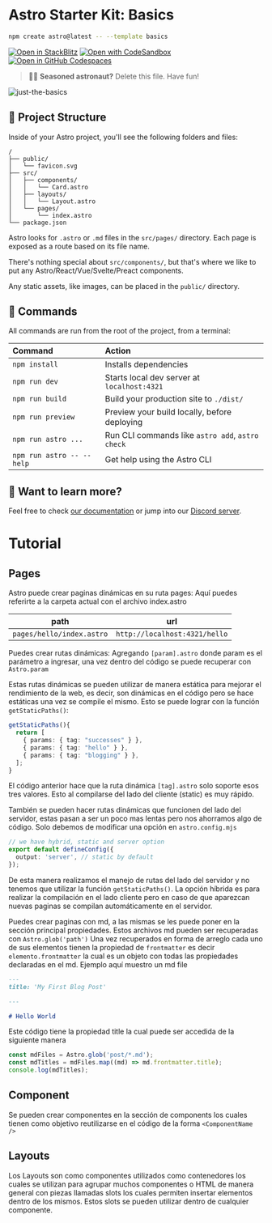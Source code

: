 # Astro Starter Kit: Basics

```sh
npm create astro@latest -- --template basics
```

[![Open in StackBlitz](https://developer.stackblitz.com/img/open_in_stackblitz.svg)](https://stackblitz.com/github/withastro/astro/tree/latest/examples/basics)
[![Open with CodeSandbox](https://assets.codesandbox.io/github/button-edit-lime.svg)](https://codesandbox.io/p/sandbox/github/withastro/astro/tree/latest/examples/basics)
[![Open in GitHub Codespaces](https://github.com/codespaces/badge.svg)](https://codespaces.new/withastro/astro?devcontainer_path=.devcontainer/basics/devcontainer.json)

> 🧑‍🚀 **Seasoned astronaut?** Delete this file. Have fun!

![just-the-basics](https://github.com/withastro/astro/assets/2244813/a0a5533c-a856-4198-8470-2d67b1d7c554)

## 🚀 Project Structure

Inside of your Astro project, you'll see the following folders and files:

```text
/
├── public/
│   └── favicon.svg
├── src/
│   ├── components/
│   │   └── Card.astro
│   ├── layouts/
│   │   └── Layout.astro
│   └── pages/
│       └── index.astro
└── package.json
```

Astro looks for `.astro` or `.md` files in the `src/pages/` directory. Each page is exposed as a route based on its file name.

There's nothing special about `src/components/`, but that's where we like to put any Astro/React/Vue/Svelte/Preact components.

Any static assets, like images, can be placed in the `public/` directory.

## 🧞 Commands

All commands are run from the root of the project, from a terminal:

| Command                   | Action                                           |
| :------------------------ | :----------------------------------------------- |
| `npm install`             | Installs dependencies                            |
| `npm run dev`             | Starts local dev server at `localhost:4321`      |
| `npm run build`           | Build your production site to `./dist/`          |
| `npm run preview`         | Preview your build locally, before deploying     |
| `npm run astro ...`       | Run CLI commands like `astro add`, `astro check` |
| `npm run astro -- --help` | Get help using the Astro CLI                     |

## 👀 Want to learn more?

Feel free to check [our documentation](https://docs.astro.build) or jump into our [Discord server](https://astro.build/chat).


# Tutorial

## Pages
Astro puede crear paginas dinámicas en su ruta pages:
Aquí puedes referirte a la carpeta actual con el archivo index.astro

path|url
:-----:|:-----:
`pages/hello/index.astro` | `http://localhost:4321/hello`

Puedes crear rutas dinámicas:
Agregando `[param].astro` donde param es el parámetro a ingresar, una vez dentro del código se puede recuperar con `Astro.param`

Estas rutas dinámicas se pueden utilizar de manera estática para mejorar el rendimiento de la web, es decir, son dinámicas en el código pero se hace estáticas una vez se compile el mismo. Esto se puede lograr con la función `getStaticPaths()`:

```typescript
getStaticPaths(){
  return [
    { params: { tag: "successes" } },
    { params: { tag: "hello" } },
    { params: { tag: "blogging" } },
  ];
}
```
El código anterior hace que la ruta dinámica `[tag].astro` solo soporte esos tres valores. Esto al compilarse del lado del cliente (static) es muy rápido.

También se pueden hacer rutas dinámicas que funcionen del lado del servidor, estas pasan a ser un poco mas lentas pero nos ahorramos algo de código. Solo debemos de modificar una opción en `astro.config.mjs`

```typescript
// we have hybrid, static and server option
export default defineConfig({
  output: 'server', // static by default
});
```
De esta manera realizamos el manejo de rutas del lado del servidor y no tenemos que utilizar la función `getStaticPaths()`. La opción híbrida es para realizar la compilación en el lado cliente pero en caso de que aparezcan nuevas paginas se compilan automáticamente en el servidor.

Puedes crear paginas con md, a las mismas se les puede poner en la sección principal propiedades. Estos archivos md pueden ser recuperadas con `Astro.glob('path')`
Una vez recuperados en forma de arreglo cada uno de sus elementos tienen la propiedad de `frontmatter` es decir `elemento.frontmatter` la cual es un objeto con todas las propiedades declaradas en el md.
Ejemplo aquí muestro un md file

```markdown
---
title: 'My First Blog Post'

---

# Hello World
```
Este código tiene la propiedad title la cual puede ser accedida de la siguiente manera

```typescript
const mdFiles = Astro.glob('post/*.md');
const mdTitles = mdFiles.map((md) => md.frontmatter.title);
console.log(mdTitles);
```

## Component
Se pueden crear componentes en la sección de components los cuales tienen como objetivo reutilizarse en el código de la forma `<ComponentName />`

## Layouts
Los Layouts son como componentes utilizados como contenedores los cuales se utilizan para agrupar muchos componentes o HTML de manera general con piezas llamadas slots los cuales permiten insertar elementos dentro de los mismos. Estos slots se pueden utilizar dentro de cualquier componente.